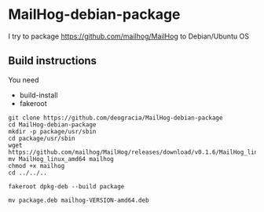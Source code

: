 # MailHog-debian-package

I try to package https://github.com/mailhog/MailHog to Debian/Ubuntu OS

## Build instructions
You need 
 * build-install
 * fakeroot
 
```
git clone https://github.com/deogracia/MailHog-debian-package
cd MailHog-debian-package
mkdir -p package/usr/sbin
cd package/usr/sbin
wget https://github.com/mailhog/MailHog/releases/download/v0.1.6/MailHog_linux_amd64
mv MailHog_linux_amd64 mailhog
chmod +x mailhog
cd ../../..

fakeroot dpkg-deb --build package

mv package.deb mailhog-VERSION-amd64.deb
```
